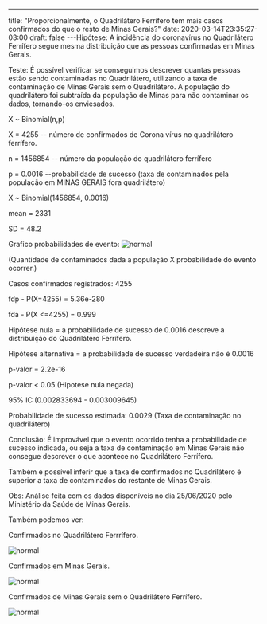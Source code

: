 ---
title: "Proporcionalmente, o Quadrilátero Ferrífero tem mais casos confirmados do que o resto de Minas Gerais?"
date: 2020-03-14T23:35:27-03:00
draft: false
---Hipótese:
A incidência do coronavírus no Quadrilátero Ferrífero segue mesma distribuição que as pessoas confirmadas em Minas Gerais.

Teste:
É possível verificar se conseguimos descrever quantas pessoas estão sendo contaminadas no Quadrilátero, utilizando a taxa de contaminação de Minas Gerais sem o Quadrilátero.
A população do quadrilátero foi subtraída da população de Minas para não contaminar os dados, tornando-os enviesados.

X ~ Binomial(n,p)

X = 4255 -- número de confirmados de Corona vírus no quadrilátero
ferrífero.

n = 1456854 -- número da população do quadrilátero ferrífero

p = 0.0016 --probabilidade de sucesso (taxa de contaminados pela população em MINAS GERAIS fora quadrilátero)

X ~ Binomial(1456854, 0.0016)

mean = 2331

SD = 48.2

Grafico probabilidades de evento:
![normal](/grafico_site_quadri.jpg)

(Quantidade de contaminados dada a população X probabilidade do evento ocorrer.)

Casos confirmados registrados: 4255

fdp - P(X=4255) = 5.36e-280

fda - P(X <=4255) = 0.999

Hipótese nula = a probabilidade de sucesso de 0.0016 descreve a distribuição do Quadrilátero Ferrífero.

Hipótese alternativa = a probabilidade de sucesso verdadeira não é 0.0016

p-valor = 2.2e-16

p-valor < 0.05 (Hipotese nula negada)

95% IC (0.002833694 - 0.003009645)

Probabilidade de sucesso estimada: 0.0029 (Taxa de contaminação no quadrilátero)

Conclusão:
É improvável que o evento ocorrido tenha a probabilidade de sucesso indicada, ou seja a taxa de contaminação em Minas Gerais não consegue descrever o que acontece no Quadrilátero Ferrífero.

Também é possível inferir que a taxa de confirmados no Quadrilátero é superior a taxa de contaminados do restante de Minas Gerais.

Obs: Análise feita com os dados disponíveis no dia 25/06/2020 pelo Ministério da Saúde de Minas Gerais.

Também podemos ver:

Confirmados no Quadrilátero Ferrrífero.

![normal](/grafico_quadrilatero_confirmados.jpg)

Confirmados em Minas Gerais.

![normal](/grafico_minas_gerais_confirmados.jpg)

Confirmados de Minas Gerais sem o Quadrilátero Ferrífero.

![normal](/grafico_minas_gerais_confirmados_s_quad.jpg)
